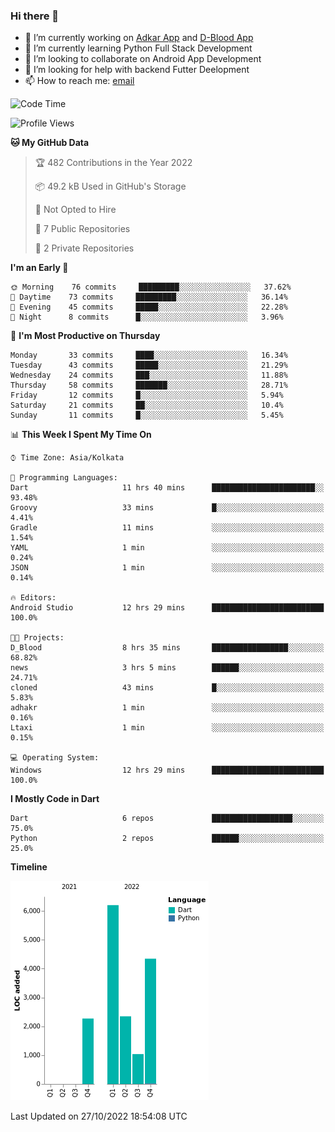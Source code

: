 ### Hi there 👋

- 🔭 I’m currently working on [Adkar App](https://github.com/pilgrimfathers/adkarApp) and [D-Blood App](https://github.com/LinoShaji/D-Blood)
- 🌱 I’m currently learning Python Full Stack Development
- 👯 I’m looking to collaborate on Android App Development
- 🤔 I’m looking for help with backend Futter Deelopment
- 📫 How to reach me: [email](mailto:linoshaji23@gmail.com)

<!--START_SECTION:waka-->
![Code Time](http://img.shields.io/badge/Code%20Time-21%20hrs%2017%20mins-blue)

![Profile Views](http://img.shields.io/badge/Profile%20Views-0-blue)

**🐱 My GitHub Data** 

> 🏆 482 Contributions in the Year 2022
 > 
> 📦 49.2 kB Used in GitHub's Storage 
 > 
> 🚫 Not Opted to Hire
 > 
> 📜 7 Public Repositories 
 > 
> 🔑 2 Private Repositories  
 > 
**I'm an Early 🐤** 

```text
🌞 Morning    76 commits     █████████░░░░░░░░░░░░░░░░   37.62% 
🌆 Daytime    73 commits     █████████░░░░░░░░░░░░░░░░   36.14% 
🌃 Evening    45 commits     █████░░░░░░░░░░░░░░░░░░░░   22.28% 
🌙 Night      8 commits      █░░░░░░░░░░░░░░░░░░░░░░░░   3.96%

```
📅 **I'm Most Productive on Thursday** 

```text
Monday       33 commits     ████░░░░░░░░░░░░░░░░░░░░░   16.34% 
Tuesday      43 commits     █████░░░░░░░░░░░░░░░░░░░░   21.29% 
Wednesday    24 commits     ███░░░░░░░░░░░░░░░░░░░░░░   11.88% 
Thursday     58 commits     ███████░░░░░░░░░░░░░░░░░░   28.71% 
Friday       12 commits     █░░░░░░░░░░░░░░░░░░░░░░░░   5.94% 
Saturday     21 commits     ██░░░░░░░░░░░░░░░░░░░░░░░   10.4% 
Sunday       11 commits     █░░░░░░░░░░░░░░░░░░░░░░░░   5.45%

```


📊 **This Week I Spent My Time On** 

```text
⌚︎ Time Zone: Asia/Kolkata

💬 Programming Languages: 
Dart                     11 hrs 40 mins      ███████████████████████░░   93.48% 
Groovy                   33 mins             █░░░░░░░░░░░░░░░░░░░░░░░░   4.41% 
Gradle                   11 mins             ░░░░░░░░░░░░░░░░░░░░░░░░░   1.54% 
YAML                     1 min               ░░░░░░░░░░░░░░░░░░░░░░░░░   0.24% 
JSON                     1 min               ░░░░░░░░░░░░░░░░░░░░░░░░░   0.14%

🔥 Editors: 
Android Studio           12 hrs 29 mins      █████████████████████████   100.0%

🐱‍💻 Projects: 
D_Blood                  8 hrs 35 mins       █████████████████░░░░░░░░   68.82% 
news                     3 hrs 5 mins        ██████░░░░░░░░░░░░░░░░░░░   24.71% 
cloned                   43 mins             █░░░░░░░░░░░░░░░░░░░░░░░░   5.83% 
adhakr                   1 min               ░░░░░░░░░░░░░░░░░░░░░░░░░   0.16% 
Ltaxi                    1 min               ░░░░░░░░░░░░░░░░░░░░░░░░░   0.15%

💻 Operating System: 
Windows                  12 hrs 29 mins      █████████████████████████   100.0%

```

**I Mostly Code in Dart** 

```text
Dart                     6 repos             ██████████████████░░░░░░░   75.0% 
Python                   2 repos             ██████░░░░░░░░░░░░░░░░░░░   25.0%

```


**Timeline**

![Chart not found](https://raw.githubusercontent.com/LinoShaji/LinoShaji/main/charts/bar_graph.png) 


 Last Updated on 27/10/2022 18:54:08 UTC
<!--END_SECTION:waka-->
